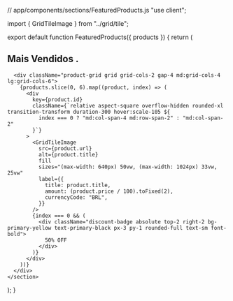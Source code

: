 // app/components/sections/FeaturedProducts.js
"use client";

import { GridTileImage } from "../grid/tile";

export default function FeaturedProducts({ products }) {
  return (
    <section className="mx-auto max-w-7xl px-4 py-16">
      <h2 className="text-4xl font-extrabold text-primary-black dark:text-gray-100 mb-12">
        Mais Vendidos
        <span className="text-primary-yellow">.</span>
      </h2>

      <div className="product-grid grid grid-cols-2 gap-4 md:grid-cols-4 lg:grid-cols-6">
        {products.slice(0, 6).map((product, index) => (
          <div
            key={product.id}
            className={`relative aspect-square overflow-hidden rounded-xl transition-transform duration-300 hover:scale-105 ${
              index === 0 ? "md:col-span-4 md:row-span-2" : "md:col-span-2"
            }`}
          >
            <GridTileImage
              src={product.url}
              alt={product.title}
              fill
              sizes="(max-width: 640px) 50vw, (max-width: 1024px) 33vw, 25vw"
              label={{
                title: product.title,
                amount: (product.price / 100).toFixed(2),
                currencyCode: "BRL",
              }}
            />
            {index === 0 && (
              <div className="discount-badge absolute top-2 right-2 bg-primary-yellow text-primary-black px-3 py-1 rounded-full text-sm font-bold">
                50% OFF
              </div>
            )}
          </div>
        ))}
      </div>
    </section>
  );
}
